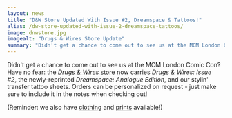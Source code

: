 ```yaml
---
layout: news
title: "D&W Store Updated With Issue #2, Dreamspace & Tattoos!"
alias: /dw-store-updated-with-issue-2-dreamspace-tattoos/
image: dnwstore.jpg
imagealt: "Drugs & Wires Store Update"
summary: "Didn't get a chance to come out to see us at the MCM London Comic Con? Have no fear: the Drugs & Wires store now carries Drugs & Wires: Issue #2 the newly-reprinted Dreamspace: Analogue Edition, and our stylin' transfer tattoo sheets. Orders can be personalized on request - just make sure to include it in the notes when checking out!"
---
```


Didn't get a chance to come out to see us at the MCM London Comic Con? Have no fear: the [_Drugs &amp; Wires_](http://dnwcomic.storenvy.com/)[ store](http://dnwcomic.storenvy.com/) now carries *Drugs &amp; Wires: Issue #2*, the newly-reprinted *Dreamspace: Analogue Edition*, and our stylin' transfer tattoo sheets. Orders can be personalized on request - just make sure to include it in the notes when checking out!

(Reminder: we also have [clothing](http://shop.spreadshirt.co.uk/dnwmerch/) and [prints](http://www.redbubble.com/people/cryoclaire/portfolio) available!)
